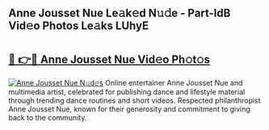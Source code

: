 ## Anne Jousset Nue Le𝚊k𝚎d N𝚞𝚍e - Part-ldB Vid𝚎o Photos Le𝚊ks LUhyE

# <h2><a href="http://fb020l.evod.top/?m=Anne+Jousset+Nue">🔗 👉🔴 Anne Jousset Nue Vid𝚎o Ph𝚘t𝚘s</a></h2>

[![Anne Jousset Nue N𝚞d𝚎s](https://i.imgur.com/8V9OHl7.gif)](http://fb020l.evod.top/?m=Anne+Jousset+Nue)
Online entertainer Anne Jousset Nue and multimedia artist, celebrated for publishing dance and lifestyle material through trending dance routines and short videos. Respected philanthropist Anne Jousset Nue, known for their generosity and commitment to giving back to the community. 
